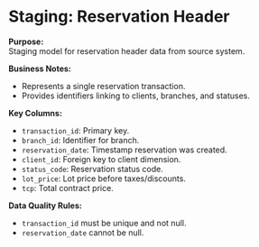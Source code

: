 # Staging: Reservation Header

**Purpose:**  
Staging model for reservation header data from source system.  

**Business Notes:**  
- Represents a single reservation transaction.  
- Provides identifiers linking to clients, branches, and statuses.  

**Key Columns:**  
- `transaction_id`: Primary key.  
- `branch_id`: Identifier for branch.  
- `reservation_date`: Timestamp reservation was created.  
- `client_id`: Foreign key to client dimension.  
- `status_code`: Reservation status code.  
- `lot_price`: Lot price before taxes/discounts.  
- `tcp`: Total contract price.  

**Data Quality Rules:**  
- `transaction_id` must be unique and not null.  
- `reservation_date` cannot be null.  
